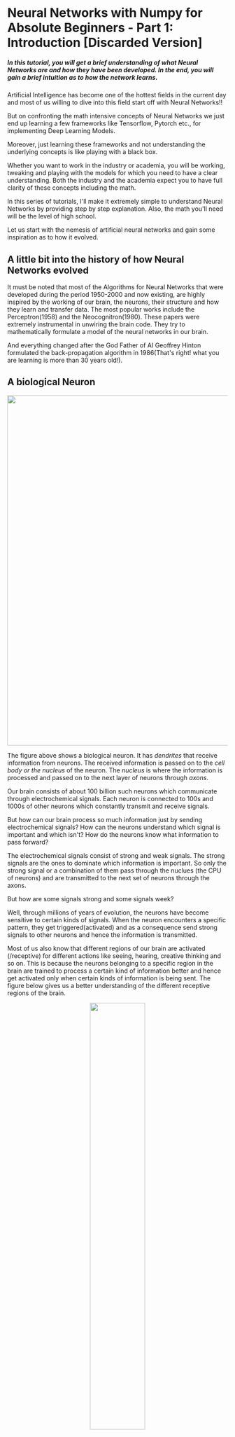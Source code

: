 
# Neural Networks with Numpy for Absolute Beginners - Part 1: Introduction [Discarded Version]

##### In this tutorial, you will get a brief understanding of what Neural Networks are and how they have been developed. In the end, you will gain a brief intuition as to how the network learns.

Artificial Intelligence has become one of the hottest fields in the current day and most of us willing to dive into this field start off with Neural Networks!! 

But on confronting the math intensive concepts of Neural Networks we just end up learning a few frameworks like Tensorflow, Pytorch etc., for implementing Deep Learning Models. 

Moreover, just learning these frameworks and not understanding the underlying concepts is like playing with a black box. 

Whether you want to work in the industry or academia, you will be working, tweaking and playing with the models for which you need to have a clear understanding. Both the industry and the academia expect you to have full clarity of these concepts including the math.

In this series of tutorials, I'll make it extremely simple to understand Neural Networks by providing step by step explanation. Also, the math you'll need will be the level of high school.

Let us start with the nemesis of artificial neural networks and gain some inspiration as to how it evolved.

## A little bit into the history of how Neural Networks evolved

It must be noted that most of the Algorithms for Neural Networks that were developed during the period 1950-2000 and now existing, are highly inspired by the working of our brain, the neurons, their structure and how they learn and transfer data. The most popular works include the Perceptron(1958) and the Neocognitron(1980). These papers were extremely instrumental in unwiring the brain code. They try to mathematically formulate a model of the neural networks in our brain. 

And everything changed after the God Father of AI Geoffrey Hinton formulated the back-propagation algorithm in 1986(That's right! what you are learning is more than 30 years old!).

## A biological Neuron

<p align="center">
<img src="https://docs.google.com/drawings/d/e/2PACX-1vSivgdRoiDD8I1uBa1pUk9uALPbsE4LyoSVJpJkxLbT3DqTN-UwAcn4La9jmADG2u-8Ul5dZmDpwVtw/pub?w=3842&h=1698" width=800>
</p>

The figure above shows a biological neuron. It has *dendrites* that receive information from neurons. The received information is passed on to the *cell body or the nucleus* of the neuron. The *nucleus* is where the information is processed and passed on to the next layer of neurons through *axons*.

Our brain consists of about 100 billion such neurons which communicate through electrochemical signals. Each neuron is connected to 100s and 1000s of other neurons which constantly transmit and receive signals. 

But how can our brain process so much information just by sending electrochemical signals? How can the neurons understand which signal is important and which isn't? How do the neurons know what information to pass forward?

The electrochemical signals consist of strong and weak signals. The strong signals are the ones to dominate which information is important. So only the strong signal or a combination of them pass through the nuclues (the CPU of neurons) and are transmitted to the next set of neurons through the axons.

But how are some signals strong and some signals week?

Well, through millions of years of evolution, the neurons have become sensitive to certain kinds of signals. When the neuron encounters a specific pattern, they get triggered(activated) and as a consequence send strong signals to other neurons and hence the information is transmitted.

Most of us also know that different regions of our brain are activated (/receptive) for different actions like seeing, hearing, creative thinking and so on. This is because the neurons belonging to a specific region in the brain are trained to process a certain kind of information better and hence get activated only when certain kinds of information is being sent. The figure below gives us a better understanding of the different receptive regions of the brain.

<p align="center">
<img src="https://raw.githubusercontent.com/SurajDonthi/Article-Tutorials/master/NN%20with%20Numpy%201/Images/Blausen_0102_Brain_Motor%26Sensory_(flipped).png" width="50%">
</p>

If that is so... can the neurons be made sensitive to a different pattern(i.e., if they have truly become sensitive based on some patterns)?

It has been shown through Neuroplasticity that the different regions of the brain can be rewired to perform totally different tasks. Such as the neurons responsible for touch sensing can be rewired to become sensitive to smell. Check out this great TEDx video below to know more about neuroplasticity.

>>>>>>>>>>[![](https://img.youtube.com/vi/xzbHtIrb14s/0.jpg)](https://www.youtube.com/watch?v=xzbHtIrb14s)

But what is the mechanism by which the neurons become sensitive?

Unfortunately, neuroscientists are still trying to figure that out!!

But fortunately enough, god father of AI Geff has saved the day by inventing back propagation which accomplishes the same task for our Artificial Neurons, i.e., sensitizing them to certain patterns.

In the next section, we'll explore the working of a perceptron and also gain a mathematical intuition.

## Perceptron/Artificial Neuron

<p align="center">
<img src="https://docs.google.com/drawings/d/e/2PACX-1vQi5UtWOScAOVixzrE42U59N2o6ruP8_LgHlTF8fSQH4glqZa6AsbkNxmwWAsYKdcjBmUQSyG5zFCod/pub?w=3720&h=2884" alt="Drawing" width="500"/>
</p>

From the figure, you can observe that the perceptron is a reflection of the biological neuron. The inputs combined with the weights(<img src="http://latex.codecogs.com/gif.latex?w_i" title="w_i" />) are analogous to dendrites. These values are summed and passed through an activation function (like the thresholding function as shown in fig.). This is analogous to the nucleus. Finally, the activated value is transmitted to the next neuron/perceptron which is analogous to the axons.

The latent weights(<img src="http://latex.codecogs.com/gif.latex?w_i" title="w_i" />) multiplied with each input(<img src="http://latex.codecogs.com/gif.latex?x_i" title="x_i" />) depicts the significance(strength) of the respective input signal. Hence, larger the value of a weight, more important is the feature.

You can infer from this architecture that the weights are what is learned in a perceptron so as to arrive at the required result. An additional bias(<img src="http://latex.codecogs.com/gif.latex?b" title="b" />, here <img src="http://latex.codecogs.com/gif.latex?w_0" title="w_0" />) is also learned.

Hence, when there are multiple inputs (say <img src="http://latex.codecogs.com/gif.latex?n" title="n" />), the equation can be generalized as follows: 

<p align="center">
<img src="http://latex.codecogs.com/gif.latex?z=w_0&plus;w_1.x_1&plus;w_2.x_2&plus;w_3.x_3&plus;......&plus;w_n.x_n" title="z=w_0+w_1.x_1+w_2.x_2+w_3.x_3+......+w_n.x_n" />
<br>
<img src="http://latex.codecogs.com/gif.latex?\therefore&space;z=\sum_{i=0}^{n}w_i.x_i&space;\qquad&space;\text{where&space;}&space;x_0&space;=&space;1" title="\therefore z=\sum_{i=0}^{n}w_i.x_i \qquad \text{where } x_0 = 1" />
</p>

Finally, the output of summation (assume as <img src="http://latex.codecogs.com/gif.latex?z" title="z" />) is fed to the *thresholding activation function*, where the function outputs <img src="http://latex.codecogs.com/gif.latex?-1&space;\&space;\text{if&space;}&space;z&space;<&space;0&space;\&space;\&&space;\&space;1&space;\&space;\text{if&space;}&space;z&space;\geq&space;0" title="-1 \ \text{if } z < 0 \ \& \ 1 \ \text{if } z \geq 0" />.

### An Example

Let us consider our perceptron to perform as *logic gates* to gain more intuition.

Let's choose an <img src="http://latex.codecogs.com/gif.latex?AND&space;\&space;gate" title="AND \ gate" />. The Truth Table for the <img src="http://latex.codecogs.com/gif.latex?AND&space;\&space;gate" title="AND \ gate" /> is shown below:

<p align="center">
 <img src="https://docs.google.com/drawings/d/e/2PACX-1vTBFWuo0jZqGST_0f-zn_oX9u5zmrFQTXDlAu3SZsiOGycQpshBS1HzyxyNJj5iJ7d3AprYyKzjPfYa/pub?w=1441&h=847" alt="Drawing" width="250"/>
</p>

The perceptron for the <img src="http://latex.codecogs.com/gif.latex?AND&space;\&space;gate" title="AND \ gate" /> can be formed as shown in the figure. It is clear that the perceptron has two inputs (here <img src="http://latex.codecogs.com/gif.latex?x_1=A" title="x_1=A" /> and <img src="http://latex.codecogs.com/gif.latex?x_2=B" title="x_2=B" />)

<p align="center">
 <img src="https://docs.google.com/drawings/d/e/2PACX-1vQW2pQ4tL-XVZ09z_dkHiSmrS9-rkoQe7NZz3JMQ1ybErrA9zpDyWIZZVdKhfYhFmbEk3YpPAlT7hx5/pub?w=2783&h=1836" alt="AND Gate" width="300"/>
</p>
<p align="center">
<img src="http://latex.codecogs.com/gif.latex?\text{Threshold&space;Function,}&space;\qquad&space;y&space;=&space;f(z)&space;=&space;\begin{cases}&space;1,&&space;\text{if&space;}z&space;\geq&space;0.5\\&space;0,&&space;\text{if&space;}&space;z<&space;0.5\\&space;\end{cases}" title="\text{Threshold Function,} \qquad y = f(z) = \begin{cases} 1,& \text{if }z \geq 0.5\\ 0,& \text{if } z< 0.5\\ \end{cases}" />
</p>

We can see that for inputs <img src="http://latex.codecogs.com/gif.latex?x_1,&space;x_2&space;\&space;and&space;\&space;x_0=1," title="x_1, x_2 \ and \ x_0=1," /> setting their weights as 
<p align="center">
<img src="http://latex.codecogs.com/gif.latex?w_0=-0.5," title="w_0=-0.5," />
<br>
<img src="http://latex.codecogs.com/gif.latex?w_1=0.6," title="w_1=0.6," />
<br>
<img src="http://latex.codecogs.com/gif.latex?w_2=0.6" title="w_2=0.6" />
</p>

respectively and keeping the *Threshold function* as the activation function we can arrive at the <img src="http://latex.codecogs.com/gif.latex?AND&space;\&space;Gate" title="AND \ Gate" />.

Now, let's get our hands dirty and codify this and test it out!


```python
def and_perceptron(x1, x2):
    
    w0 = -0.5
    w1 = 0.6
    w2 = 0.6
    
    z = w0 + w1 * x1 + w2 * x2
    
    thresh = lambda x: 1 if x>= 0.5 else 0

    r = thresh(z)
    print(r)
```


```python
>>>and_perceptron(1, 1)
```

    1
    

Similarly for <img src="http://latex.codecogs.com/gif.latex?NOR&space;\&space;Gate" title="NOR \ Gate" /> the Truth Table is,

<p align="center">
<img src="https://docs.google.com/drawings/d/e/2PACX-1vSdobJruUXwaSoQ6y9IscvyZEfBEY7xyE8pGZXtfVF8ADgTUdPuOWEBKKEWhCUJ2MokyJqEM_bkxiz9/pub?w=1438&h=809" alt="Drawing" width="250"/>
</p>

The perceptron for <img src="http://latex.codecogs.com/gif.latex?NOR&space;\&space;Gate" title="NOR \ Gate" /> will be as below:

<p align="center">
<img src="https://docs.google.com/drawings/d/e/2PACX-1vTe0faigDdNNxjlSuc8gBZVY6M5Ew9Mp_F_U_xWVWwsW-KDbJ--8Fq2lUfxT5tYdOukT0Fkv91aXSXh/pub?w=2772&h=1834" alt="NOR Gate" width="300"/>
</p>

You can set the weights as
<p align="center">
<img src="http://latex.codecogs.com/gif.latex?w_0&space;=&space;0.5" title="w_0 = 0.5" />
<br>
<img src="http://latex.codecogs.com/gif.latex?w_1&space;=&space;-0.6" title="w_1 = -0.6" />
<br>
<img src="http://latex.codecogs.com/gif.latex?w_2&space;=&space;-0.6" title="w_2 = -0.6" />
</p>

so that you obtain a <img src="http://latex.codecogs.com/gif.latex?NOR&space;\&space;Gate" title="NOR \ Gate" />.

You can go ahead and implement this in code.


```python
def nor_perceptron(x1, x2):
    
    w0 = 0.5
    w1 = -0.6
    w2 = -0.6
    
    z = w0 + w1 * x1 + w2 * x2
    
    thresh = lambda x: 1 if x>= 0.5 else 0

    r = thresh(z)
    print(r)
```


```python
>>>nor_perceptron(1, 1)
```

    0
    

Here, is the Truth Table for <img src="http://latex.codecogs.com/gif.latex?NAND&space;\&space;Gate" title="NAND \ Gate" />. Go ahead and guess the weights that fits the function and also implement in code.

<p align="center">
<img src="https://docs.google.com/drawings/d/e/2PACX-1vTZtYQeTz7QELabtZ7-zzrGlXi-p-L6dwF9FZl4x9So6hfxCxdNC4ANhCELmnVDix-38PlIOlPLqhul/pub?w=1440&h=915" alt="Drawing" width="250"/>
</p>

## What you are actually calculating...

If you analyse what you were trying to do in the above examples, you will realize that you were actually trying to adjust the values of the weights to obtain the required output.

Lets consider the <img src="http://latex.codecogs.com/gif.latex?NOR&space;\&space;Gate" title="NOR \ Gate" /> example and break it down to very miniscule steps to gain more understanding. 

What you would usually do first is to simply set some values to the weights and observe the result, say

<p align="center">
<img src="http://latex.codecogs.com/gif.latex?w_0&space;=&space;0.4" title="w_0 = 0.4" />
<br>
<img src="http://latex.codecogs.com/gif.latex?w_1&space;=&space;0.7" title="w_1 = 0.7" />
<br>
<img src="http://latex.codecogs.com/gif.latex?w_2&space;=&space;-0.2" title="w_2 = -0.2" />
</p>

Then the output will be as shown in below table:
<p align="center">
<img src="https://docs.google.com/drawings/d/e/2PACX-1vRa_92metML3nIWcHhCTB7AYVoAbvIq3-1Phyixx_l05GJ0IOZ86MoUnIrwhqpxMZRQ2N97FVPIJsY-/pub?w=3288&h=1082" alt="AND Gate" width="700"/>
</p>

So, how can you fix the values of weights so that you get the right output?

By intuition, you can easily observe that <img src="http://latex.codecogs.com/gif.latex?w_0" title="w_0" /> must be increased and <img src="http://latex.codecogs.com/gif.latex?w_1" title="w_1" /> and <img src="http://latex.codecogs.com/gif.latex?w_0" title="w_0" /> must be reduced or rather made negative so that you obtain the actual output. But if you breakdown this intuition, you will observe that you are actually finding the difference between the actual output and the predicted output and finally reflecting that on the weights...

This is a very important concept that you will be digging deeper and will be the core to formulate the ideas behind *gradient descent* and also *backward propagation*.

## What did you learn?

- Neurons must be made sensitive to a pattern in order to recognize it.
- So, similarly, in our perceptron/artificial neuron, <b>the weights are what is to be learnt</b>.

In the later articles you'll fully understand how the weights are trained to recognize patterns and also the different techniques that exist.

As you'll see later, the neural networks are very similar to the structure of biological neural networks.

While it is true that we learnt only a few small concepts (although very crucial) in this first part of the article, they will serve as the strong foundation for implementing Neural Networks. Moreover, I'm keeping this article short and sweet so that too much is information is not dumped at once and will help absorb more!

In the next tutorial, you will learn about <b>Linear Regression</b> (which can otherwise be called a perceptron with linear activation function) in detail and also implement them. The <b>Gradient Descent algorithm which helps learn the weights</b> are described and implemented in detail. Lastly, you'll be able to <b>predict the outcome of an event</b> with the help of Linear Regression. So, head on to the next article to implement it!

You can checkout the next part of the article here: 
